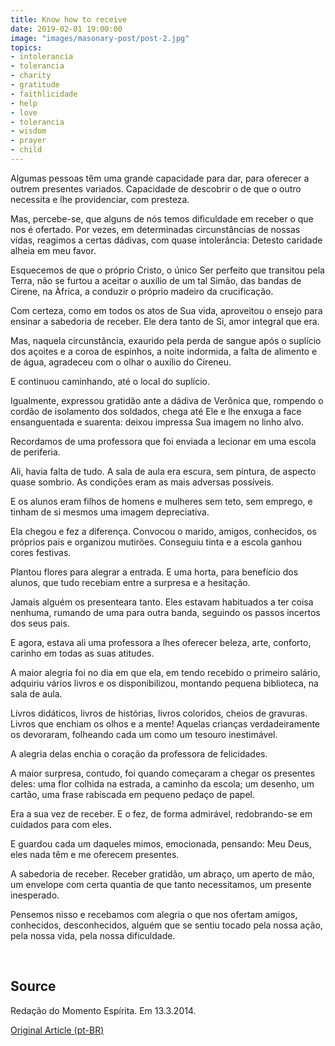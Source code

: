 ```yaml
---
title: Know how to receive
date: 2019-02-01 19:00:00
image: "images/masonary-post/post-2.jpg"
topics: 
- intolerancia
- tolerancia
- charity
- gratitude
- faithlicidade
- help
- love
- tolerancia
- wisdom
- prayer
- child
---
```



Algumas pessoas têm uma grande capacidade para dar, para oferecer a outrem
presentes variados. Capacidade de descobrir o de que o outro necessita e lhe
providenciar, com presteza.

Mas, percebe-se, que alguns de nós temos dificuldade em receber o que nos é
ofertado. Por vezes, em determinadas circunstâncias de nossas vidas, reagimos a
certas dádivas, com quase intolerância: Detesto caridade alheia em meu favor.

Esquecemos de que o próprio Cristo, o único Ser perfeito que transitou pela
Terra, não se furtou a aceitar o auxílio de um tal Simão, das bandas de Cirene,
na Àfrica, a conduzir o próprio madeiro da crucificação.

Com certeza, como em todos os atos de Sua vida, aproveitou o ensejo para
ensinar a sabedoria de receber. Ele dera tanto de Si, amor integral que era.

Mas, naquela circunstância, exaurido pela perda de sangue após o suplício dos
açoites e a coroa de espinhos, a noite indormida, a falta de alimento e de
água, agradeceu com o olhar o auxílio do Cireneu.

E continuou caminhando, até o local do suplício.

Igualmente, expressou gratidão ante a dádiva de Verônica que, rompendo o cordão
de isolamento dos soldados, chega até Ele e lhe enxuga a face ensanguentada e
suarenta: deixou impressa Sua imagem no linho alvo.

Recordamos de uma professora que foi enviada a lecionar em uma escola de
periferia.

Ali, havia falta de tudo. A sala de aula era escura, sem pintura, de aspecto
quase sombrio. As condições eram as mais adversas possíveis.

E os alunos eram filhos de homens e mulheres sem teto, sem emprego, e tinham de
si mesmos uma imagem depreciativa.

Ela chegou e fez a diferença. Convocou o marido, amigos, conhecidos, os
próprios pais e organizou mutirões. Conseguiu tinta e a escola ganhou cores
festivas.

Plantou flores para alegrar a entrada. E uma horta, para benefício dos alunos,
que tudo recebiam entre a surpresa e a hesitação.

Jamais alguém os presenteara tanto. Eles estavam habituados a ter coisa
nenhuma, rumando de uma para outra banda, seguindo os passos incertos dos seus
pais.

E agora, estava ali uma professora a lhes oferecer beleza, arte, conforto,
carinho em todas as suas atitudes.

A maior alegria foi no dia em que ela, em tendo recebido o primeiro salário,
adquiriu vários livros e os disponibilizou, montando pequena biblioteca, na
sala de aula.

Livros didáticos, livros de histórias, livros coloridos, cheios de gravuras.
Livros que enchiam os olhos e a mente! Aquelas crianças verdadeiramente os
devoraram, folheando cada um como um tesouro inestimável.

A alegria delas enchia o coração da professora de felicidades.

A maior surpresa, contudo, foi quando começaram a chegar os presentes deles:
uma flor colhida na estrada, a caminho da escola; um desenho, um cartão, uma
frase rabiscada em pequeno pedaço de papel.

Era a sua vez de receber. E o fez, de forma admirável, redobrando-se em
cuidados para com eles.

E guardou cada um daqueles mimos, emocionada, pensando: Meu Deus, eles nada têm
e me oferecem presentes.

A sabedoria de receber. Receber gratidão, um abraço, um aperto de mão, um
envelope com certa quantia de que tanto necessitamos, um presente inesperado.

Pensemos nisso e recebamos com alegria o que nos ofertam amigos, conhecidos,
desconhecidos, alguém que se sentiu tocado pela nossa ação, pela nossa vida,
pela nossa dificuldade.

 

## Source
Redação do Momento Espírita.
Em 13.3.2014.

[Original Article (pt-BR)](http://www.momento.com.br/pt/ler_texto.php?id=4068)

